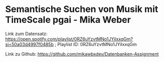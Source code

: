 # Semantische Suchen von Musik mit TimeScale pgai  - Mika Weber

Link zum Datensatz: https://open.spotify.com/playlist/0RZ6uYzvtMNo1JYilxxqGm?si=50a03d4997f0485b ; Playlist ID: 0RZ6uYzvtMNo1JYilxxqGm

Link zu Github: https://github.com/mikawbxdev/Datenbanken-Assignment